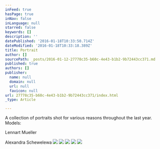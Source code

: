 ```yaml
---
inFeed: true
hasPage: true
inNav: false
inLanguage: null
starred: false
keywords: []
description: ''
datePublished: '2016-01-18T10:33:50.714Z'
dateModified: '2016-01-18T10:33:18.389Z'
title: Portrait
author: []
sourcePath: _posts/2016-01-12-27778c35-b60c-4e43-b1b2-9b72443cc371.md
published: true
authors: []
publisher:
  name: null
  domain: null
  url: null
  favicon: null
url: 27778c35-b60c-4e43-b1b2-9b72443cc371/index.html
_type: Article

---
```

A collection of portraits shot for various reasons throughout the last year.
Models: 

Lennart Mueller

Alexandra Schewelewa
![](https://the-grid-user-content.s3-us-west-2.amazonaws.com/93a239d8-ed4d-4cfc-8335-e7d76f5fe673.jpg)
![](https://the-grid-user-content.s3-us-west-2.amazonaws.com/5730b699-65f0-4593-b778-647367a91770.jpg)
![](https://the-grid-user-content.s3-us-west-2.amazonaws.com/7365e55c-4565-4e9a-9b8e-0fbf1c926cee.jpg)
![](https://the-grid-user-content.s3-us-west-2.amazonaws.com/5f8d6370-7d92-40ee-a313-0ca3c351121a.jpg)
![](https://the-grid-user-content.s3-us-west-2.amazonaws.com/dcc518cc-7d5a-46ac-94ac-f0dc09b340ff.jpg)